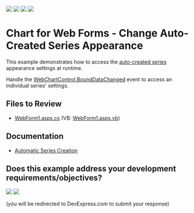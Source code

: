 <!-- default badges list -->
![](https://img.shields.io/endpoint?url=https://codecentral.devexpress.com/api/v1/VersionRange/170144676/18.2.4%2B)
[![](https://img.shields.io/badge/Open_in_DevExpress_Support_Center-FF7200?style=flat-square&logo=DevExpress&logoColor=white)](https://supportcenter.devexpress.com/ticket/details/T830465)
[![](https://img.shields.io/badge/📖_How_to_use_DevExpress_Examples-e9f6fc?style=flat-square)](https://docs.devexpress.com/GeneralInformation/403183)
[![](https://img.shields.io/badge/💬_Leave_Feedback-feecdd?style=flat-square)](#does-this-example-address-your-development-requirementsobjectives)
<!-- default badges end -->
<!-- default file list -->

# Chart for Web Forms - Change Auto-Created Series Appearance

This example demonstrates how to access the [auto-created series](https://docs.devexpress.com/AspNet/15950/asp.net-webforms-controls/chart-control/concepts/creating-charts/providing-data/automatic-series-creation) appearance settings at runtime.

Handle the [WebChartControl.BoundDataChanged](https://docs.devexpress.com/AspNet/DevExpress.XtraCharts.Web.WebChartControl.BoundDataChanged) event to access an individual series' settings.

## Files to Review

* [WebForm1.aspx.cs](./CS/BoundDataChangedExample/WebForm1.aspx.cs) (VB: [WebForm1.aspx.vb](./VB/BoundDataChangedExample/WebForm1.aspx.vb))

## Documentation

* [Automatic Series Creation](https://docs.devexpress.com/AspNet/15950/asp.net-webforms-controls/chart-control/concepts/creating-charts/providing-data/automatic-series-creation)
<!-- feedback -->
## Does this example address your development requirements/objectives?

[<img src="https://www.devexpress.com/support/examples/i/yes-button.svg"/>](https://www.devexpress.com/support/examples/survey.xml?utm_source=github&utm_campaign=webchartcontrol-how-to-change-auto-created-series-appearance&~~~was_helpful=yes) [<img src="https://www.devexpress.com/support/examples/i/no-button.svg"/>](https://www.devexpress.com/support/examples/survey.xml?utm_source=github&utm_campaign=webchartcontrol-how-to-change-auto-created-series-appearance&~~~was_helpful=no)

(you will be redirected to DevExpress.com to submit your response)
<!-- feedback end -->
